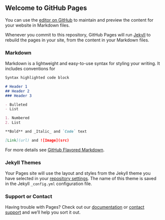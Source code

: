 ## Welcome to GitHub Pages

You can use the [editor on GitHub](https://github.com/WWAMapping/WWAMapping.github.io/edit/master/README.md) to maintain and preview the content for your website in Markdown files.

Whenever you commit to this repository, GitHub Pages will run [Jekyll](https://jekyllrb.com/) to rebuild the pages in your site, from the content in your Markdown files.

### Markdown

Markdown is a lightweight and easy-to-use syntax for styling your writing. It includes conventions for

```markdown
Syntax highlighted code block

# Header 1
## Header 2
### Header 3

- Bulleted
- List

1. Numbered
2. List

**Bold** and _Italic_ and `Code` text

[Link](url) and ![Image](src)
```

For more details see [GitHub Flavored Markdown](https://guides.github.com/features/mastering-markdown/).

### Jekyll Themes

Your Pages site will use the layout and styles from the Jekyll theme you have selected in your [repository settings](https://github.com/WWAMapping/WWAMapping.github.io/settings). The name of this theme is saved in the Jekyll `_config.yml` configuration file.

### Support or Contact

Having trouble with Pages? Check out our [documentation](https://help.github.com/categories/github-pages-basics/) or [contact support](https://github.com/contact) and we’ll help you sort it out.

<DOCTYPE html>
<html>
  <head>
  <style>
    #map-canvas { width:500px; height:400px; }
    .layer-wizard-search-label { font-family: sans-serif };
  </style>
  <script type="text/javascript"
    src="http://maps.google.com/maps/api/js?sensor=false">
  </script>
  <script type="text/javascript">
    var map;
    var layer_0;
    var layer_1;
    var layer_2;
    function initialize() {
      map = new google.maps.Map(document.getElementById('map-canvas'), {
        center: new google.maps.LatLng(35.983794907103906, -94.25317571127823),
        zoom: 9,
        mapTypeId: google.maps.MapTypeId.ROADMAP
      });
      layer_0 = new google.maps.FusionTablesLayer({
        query: {
          select: "col2",
          from: "17t2FTlTMiPxmfnicNPg1m-ce-B4FolxQlZQCyAlP"
        },
        map: map,
        styleId: 2,
        templateId: 2
      });
      layer_1 = new google.maps.FusionTablesLayer({
        query: {
          select: "col2",
          from: "1k3xM2lbEJshAUtjL-HYx5t5KYq-09jCFFYyFLGMH"
        },
        map: map,
        styleId: 2,
        templateId: 2
      });
      layer_2 = new google.maps.FusionTablesLayer({
        query: {
          select: "col2",
          from: "10Qf3Vw9YCBHr0q7sF5ywrNBcg6Rd9GgbodNNRdTs"
        },
        map: map,
        styleId: 2,
        templateId: 2
      });
    }
    google.maps.event.addDomListener(window, 'load', initialize);
  </script>
  </head>
  <body>
    <div id="map-canvas"></div>
  </body>
</html>
